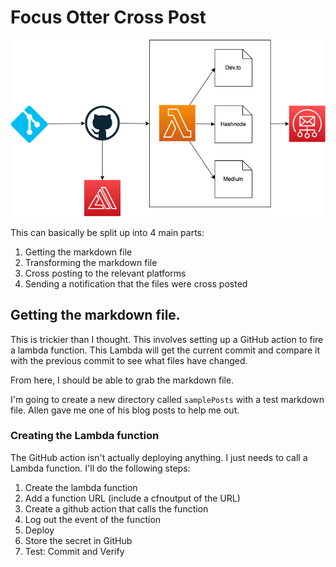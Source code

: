 # Focus Otter Cross Post

![arch diagram](../notes/cross-post.drawio.png)

This can basically be split up into 4 main parts:

1. Getting the markdown file
2. Transforming the markdown file
3. Cross posting to the relevant platforms
4. Sending a notification that the files were cross posted

## Getting the markdown file.

This is trickier than I thought. This involves setting up a GitHub action to fire a lambda function. This Lambda will get the current commit and compare it with the previous commit to see what files have changed.

From here, I should be able to grab the markdown file.

I'm going to create a new directory called `samplePosts` with a test markdown file. Allen gave me one of his blog posts to help me out.

### Creating the Lambda function

The GitHub action isn't actually deploying anything. I just needs to call a Lambda function. I'll do the following steps:

1. Create the lambda function
2. Add a function URL (include a cfnoutput of the URL)
3. Create a github action that calls the function
4. Log out the event of the function
5. Deploy
6. Store the secret in GitHub
7. Test: Commit and Verify
